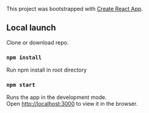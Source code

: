 This project was bootstrapped with [Create React App](https://github.com/facebook/create-react-app).

## Local launch

Clone or download repo.

### `npm install`

Run npm install in root directory

### `npm start`

Runs the app in the development mode.<br />
Open [http://localhost:3000](http://localhost:3000) to view it in the browser.